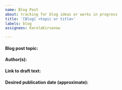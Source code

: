 ```yaml
---
name: Blog Post
about: tracking for blog ideas or works in progress
title: '[Blog] <topic or title>'
labels: blog
assignees: KarolaKirsanow

---
```


#### Blog post topic: 
#### Author(s): 
#### Link to draft text:
#### Desired publication date (approximate):
